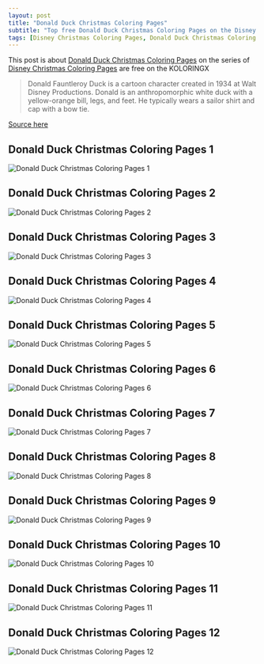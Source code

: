 ```yaml
---
layout: post
title: "Donald Duck Christmas Coloring Pages"
subtitle: "Top free Donald Duck Christmas Coloring Pages on the Disney Christmas Coloring Pages at Koloringx.xyz "
tags: [Disney Christmas Coloring Pages, Donald Duck Christmas Coloring Pages]
---
```

This post is about [Donald Duck Christmas Coloring Pages](http://koloringx.xyz/blog/Donald-Duck-Christmas-Coloring-Pages) on the series of [Disney Christmas Coloring Pages](http://koloringx.xyz) are free on the KOLORINGX
> Donald Fauntleroy Duck is a cartoon character created in 1934 at Walt Disney Productions. Donald is an anthropomorphic white duck with a yellow-orange bill, legs, and feet. He typically wears a sailor shirt and cap with a bow tie.

[Source here](https://en.wikipedia.org/wiki/Donald_Duck)
## Donald Duck Christmas Coloring Pages 1
![Donald Duck Christmas Coloring Pages 1](http://koloringx.xyz/Christmas-Coloring-Pages/Donald-Duck-Christmas-Coloring-Pages%20(1).png "Donald Duck Christmas Coloring Pages")

<script async src="https://pagead2.googlesyndication.com/pagead/js/adsbygoogle.js"></script> <!-- Koloringx --> 
 <ins class="adsbygoogle"  
   style="display:block"   
  data-ad-client="ca-pub-6753140515841889"   
  data-ad-slot="2585677186"  
   data-ad-format="auto"  
   data-full-width-responsive="true"></ins> 
 <script>  
   (adsbygoogle = window.adsbygoogle || []).push({}); 
 </script>

## Donald Duck Christmas Coloring Pages 2
![Donald Duck Christmas Coloring Pages 2](http://koloringx.xyz/Christmas-Coloring-Pages/Donald-Duck-Christmas-Coloring-Pages%20(2).png "Donald Duck Christmas Coloring Pages")
## Donald Duck Christmas Coloring Pages 3
![Donald Duck Christmas Coloring Pages 3](http://koloringx.xyz/Christmas-Coloring-Pages/Donald-Duck-Christmas-Coloring-Pages%20(3).png "Donald Duck Christmas Coloring Pages")
## Donald Duck Christmas Coloring Pages 4
![Donald Duck Christmas Coloring Pages 4](http://koloringx.xyz/Christmas-Coloring-Pages/Donald-Duck-Christmas-Coloring-Pages%20(4).png "Donald Duck Christmas Coloring Pages")
## Donald Duck Christmas Coloring Pages 5
![Donald Duck Christmas Coloring Pages 5](http://koloringx.xyz/Christmas-Coloring-Pages/Donald-Duck-Christmas-Coloring-Pages%20(5).png "Donald Duck Christmas Coloring Pages")
## Donald Duck Christmas Coloring Pages 6
![Donald Duck Christmas Coloring Pages 6](http://koloringx.xyz/Christmas-Coloring-Pages/Donald-Duck-Christmas-Coloring-Pages%20(6).png "Donald Duck Christmas Coloring Pages")
## Donald Duck Christmas Coloring Pages 7
![Donald Duck Christmas Coloring Pages 7](http://koloringx.xyz/Christmas-Coloring-Pages/Donald-Duck-Christmas-Coloring-Pages%20(7).png "Donald Duck Christmas Coloring Pages")
## Donald Duck Christmas Coloring Pages 8
![Donald Duck Christmas Coloring Pages 8](http://koloringx.xyz/Christmas-Coloring-Pages/Donald-Duck-Christmas-Coloring-Pages%20(8).png "Donald Duck Christmas Coloring Pages")
## Donald Duck Christmas Coloring Pages 9
![Donald Duck Christmas Coloring Pages 9](http://koloringx.xyz/Christmas-Coloring-Pages/Donald-Duck-Christmas-Coloring-Pages%20(9).png "Donald Duck Christmas Coloring Pages")
## Donald Duck Christmas Coloring Pages 10
![Donald Duck Christmas Coloring Pages 10](http://koloringx.xyz/Christmas-Coloring-Pages/Donald-Duck-Christmas-Coloring-Pages%20(10).png "Donald Duck Christmas Coloring Pages")
## Donald Duck Christmas Coloring Pages 11
![Donald Duck Christmas Coloring Pages 11](http://koloringx.xyz/Christmas-Coloring-Pages/Donald-Duck-Christmas-Coloring-Pages%20(11).png "Donald Duck Christmas Coloring Pages")
## Donald Duck Christmas Coloring Pages 12
![Donald Duck Christmas Coloring Pages 12](http://koloringx.xyz/Christmas-Coloring-Pages/Donald-Duck-Christmas-Coloring-Pages%20(12).png "Donald Duck Christmas Coloring Pages")

<script async src="https://pagead2.googlesyndication.com/pagead/js/adsbygoogle.js"></script> <!-- Koloringx --> 
 <ins class="adsbygoogle"  
   style="display:block"   
  data-ad-client="ca-pub-6753140515841889"   
  data-ad-slot="2585677186"  
   data-ad-format="auto"  
   data-full-width-responsive="true"></ins> 
 <script>  
   (adsbygoogle = window.adsbygoogle || []).push({}); 
 </script>

